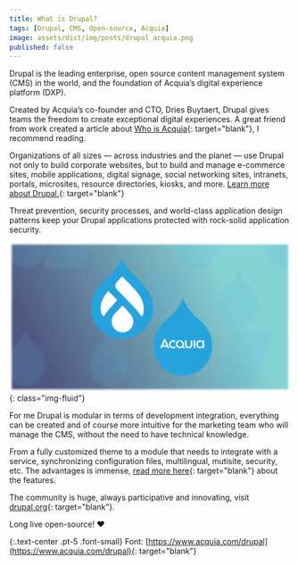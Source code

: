 ```yaml
---
title: What is Drupal?
tags: [Drupal, CMS, Open-source, Acquia]
image: assets/dist/img/posts/drupal_acquia.png
published: false
---
```


Drupal is the leading enterprise, open source content management system (CMS) in the world, and the foundation of Acquia’s digital experience platform (DXP). 

Created by Acquia’s co-founder and CTO, Dries Buytaert, Drupal gives teams the freedom to create exceptional digital experiences.
A great friend from work created a article about [Who is Acquia](https://www.linkedin.com/pulse/quem-%C3%A9-acquia-bruno-costa/){: target="blank"}, I recommend reading.

Organizations of all sizes — across industries and the planet — use Drupal not only to build corporate websites, but to build and manage e-commerce sites, mobile applications, digital signage, social networking sites, intranets, portals, microsites, resource directories, kiosks, and more. [Learn more about Drupal.](https://www.acquia.com/blog/what-is-drupal){: target="blank"}

Threat prevention, security processes, and world-class application design patterns keep your Drupal applications protected with rock-solid application security.

![Drupal Acquia](/assets/dist/img/posts/drupal_acquia.png){: class="img-fluid"}

For me Drupal is modular in terms of development integration, everything can be created and of course more intuitive for the marketing team who will manage the CMS, without the need to have technical knowledge.

From a fully customized theme to a module that needs to integrate with a service, synchronizing configuration files, multilingual, mutisite, security, etc. The advantages is immense, [read more here](https://www.acquia.com/drupal/features){: target="blank"} about the features.

The community is huge, always participative and innovating, visit [drupal.org](https://www.drupal.org/){: target="blank"}.

Long live open-source! ❤️

{:.text-center .pt-5 .font-small}
Font: [https://www.acquia.com/drupal](https://www.acquia.com/drupal){: target="blank"}

